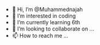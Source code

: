 - 👋 Hi, I’m @Muhammednajah
- 👀 I’m interested in coding
- 🌱 I’m currently learning 6th
- 💞️ I’m looking to collaborate on ...
- 📫 How to reach me ...

<!---
Muhammednajah/Muhammednajah is a ✨ special ✨ repository because its `README.md` (this file) appears on your GitHub profile.
You can click the Preview link to take a look at your changes.
--->
